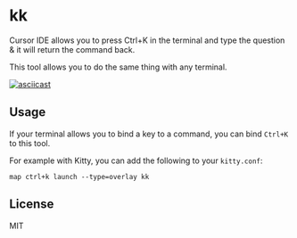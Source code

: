 kk
==

Cursor IDE allows you to press Ctrl+K in the terminal and type the question & it will return the command back.

This tool allows you to do the same thing with any terminal.

[![asciicast](https://asciinema.org/a/003dynOjyRy6mfXPRhJZDc3g3.svg)](https://asciinema.org/a/003dynOjyRy6mfXPRhJZDc3g3)

## Usage

If your terminal allows you to bind a key to a command, you can bind `Ctrl+K` to this tool.

For example with Kitty, you can add the following to your `kitty.conf`:

```
map ctrl+k launch --type=overlay kk
```

## License

MIT
